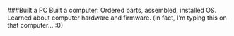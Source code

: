 ###Built a PC
Built a computer: Ordered parts, assembled, installed OS. Learned about computer hardware 
and firmware. (in fact, I’m typing this on that computer... :0) 